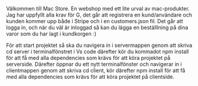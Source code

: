Välkommen till Mac Store.
En webshop med ett lite urval av mac-produkter.
Jag har uppfyllt alla krav för G, det går att registrera en kund/användare och kunden kommer upp både i Stripe och i en customers.json fil.
Det går att logga in, och när du väl är inloggad så kan du lägga en beställlning på dina varor som du har lagt i kundkorgen :) 

För att start projektet så ska du navigera in i servermappen genom att skriva cd server i terminalfönstret i Vs code därefter kör du kommadot npm install för att få med alla dependencies som krävs för att köra projektet på serverside.
Därefter öppnar du ett nytt terminalfönster och navigerar in i clientmappen genom att skriva cd client, kör därefter npm install för att få med alla dependencies som krävs för att köra projektet på clientside.